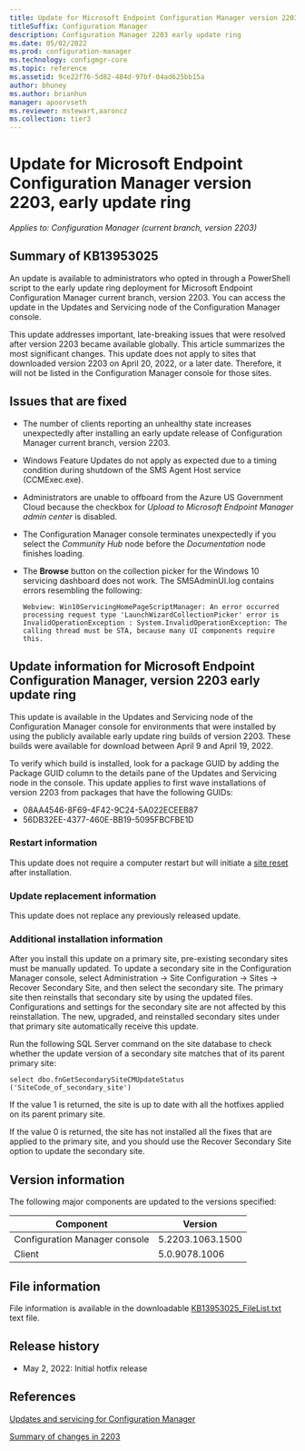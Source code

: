 ```yaml
---
title: Update for Microsoft Endpoint Configuration Manager version 2203, early update ring
titleSuffix: Configuration Manager
description: Configuration Manager 2203 early update ring
ms.date: 05/02/2022
ms.prod: configuration-manager
ms.technology: configmgr-core
ms.topic: reference
ms.assetid: 9ce22f76-5d82-484d-97bf-04ad625bb15a
author: bhuney
ms.author: brianhun
manager: apoorvseth
ms.reviewer: mstewart,aaroncz 
ms.collection: tier3
---
```

# Update for Microsoft Endpoint Configuration Manager version 2203, early update ring

*Applies to: Configuration Manager (current branch, version 2203)*
## Summary of KB13953025 
An update is available to administrators who opted in through a PowerShell script to the early update ring deployment for Microsoft Endpoint Configuration Manager current branch, version 2203. You can access the update in the Updates and Servicing node of the Configuration Manager console.

This update addresses important, late-breaking issues that were resolved after version 2203 became available globally. This article summarizes the most significant changes.
This update does not apply to sites that downloaded version 2203 on April 20, 2022, or a later date. Therefore, it will not be listed in the Configuration Manager console for those sites.

## Issues that are fixed
<!-- 13969954 -->
- The number of clients reporting an unhealthy state increases unexpectedly after installing an early update release of Configuration Manager current branch, version 2203.

<!-- 13985659 -->
- Windows Feature Updates do not apply as expected due to a timing condition during shutdown of the SMS Agent Host service (CCMExec.exe).

<!-- 13957165 -->
- Administrators are unable to offboard from the Azure US Government Cloud because the checkbox for *Upload to Microsoft Endpoint Manager admin center* is disabled.

<!-- 13990381 -->
- The Configuration Manager console terminates unexpectedly if you select the *Community Hub* node before the *Documentation* node finishes loading.

<!-- 14106553 -->
- The **Browse** button on the collection picker for the Windows 10 servicing dashboard does not work. The SMSAdminUI.log contains errors resembling the following:
   ```text
   Webview: Win10ServicingHomePageScriptManager: An error occurred processing request type 'LaunchWizardCollectionPicker' error is InvalidOperationException : System.InvalidOperationException: The calling thread must be STA, because many UI components require this.
   ```

## Update information for Microsoft Endpoint Configuration Manager, version 2203 early update ring
<!-- TEMPLATE: The two dates below = when fast ring was first released and when slow ring made available -->
This update is available in the Updates and Servicing node of the Configuration Manager console for environments that were installed by using the publicly available early update ring builds of version 2203. These builds were available for download between April 9 and April 19, 2022.

To verify which build is installed, look for a package GUID by adding the Package GUID column to the details pane of the Updates and Servicing node in the console. This update applies to first wave installations of version 2203 from packages that have the following GUIDs:

- 08AA4546-8F69-4F42-9C24-5A022ECEEB87
- 56DB32EE-4377-460E-BB19-5095FBCFBE1D

### Restart information
This update does not require a computer restart but will initiate a [site reset](../../core/servers/manage/modify-your-infrastructure.md#bkmk_reset) after installation.

### Update replacement information
This update does not replace any previously released update.

### Additional installation information
After you install this update on a primary site, pre-existing secondary sites must be manually updated. To update a secondary site in the Configuration Manager console, select Administration -> Site Configuration -> Sites -> Recover Secondary Site, and then select the secondary site. The primary site then reinstalls that secondary site by using the updated files. Configurations and settings for the secondary site are not affected by this reinstallation. The new, upgraded, and reinstalled secondary sites under that primary site automatically receive this update.

Run the following SQL Server command on the site database to check whether the update version of a secondary site matches that of its parent primary site:
   ```code
   select dbo.fnGetSecondarySiteCMUpdateStatus ('SiteCode_of_secondary_site')
   ```
If the value 1 is returned, the site is up to date with all the hotfixes applied on its parent primary site.

If the value 0 is returned, the site has not installed all the fixes that are applied to the primary site, and you should use the Recover Secondary Site option to update the secondary site.

## Version information
The following major components are updated to the versions specified:

|Component |Version |
|---|---|
| Configuration Manager console | 5.2203.1063.1500 |
| Client | 5.0.9078.1006 |

## File information
File information is available in the downloadable [KB13953025_FileList.txt](https://aka.ms/KB13953025_FileList) text file.

## Release history
- May 2, 2022: Initial hotfix release

## References
[Updates and servicing for Configuration Manager](../../core/servers/manage/updates.md)

[Summary of changes in 2203](../../hotfix/2203/13174460.md)